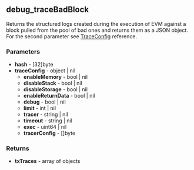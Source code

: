 ## debug_traceBadBlock
Returns the structured logs created during the execution of EVM against a block pulled from the pool of bad ones and returns them as a JSON object. 
For the second parameter see [TraceConfig](../debug_traceTransaction) reference.

### Parameters
- **hash** - [32]byte
- **traceConfig** - object | nil
  - **enableMemory** - bool | nil
  - **disableStack** - bool | nil
  - **disableStorage** - bool | nil
  - **enableReturnData** - bool | nil
  - **debug** - bool | nil
  - **limit** - int | nil
  - **tracer** - string | nil
  - **timeout** - string | nil
  - **exec** - uint64 | nil
  - **tracerConfig** - []byte

### Returns
- **txTraces** - array of objects